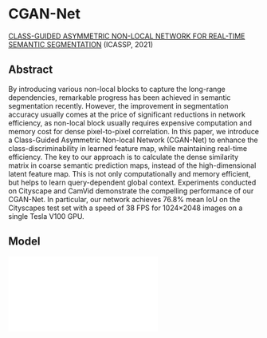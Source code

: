 # CGAN-Net 
[CLASS-GUIDED ASYMMETRIC NON-LOCAL NETWORK FOR REAL-TIME SEMANTIC SEGMENTATION](https://ieeexplore.ieee.org/abstract/document/9414957) (ICASSP, 2021)

## Abstract
By introducing various non-local blocks to capture the long-range dependencies, remarkable progress has been achieved in semantic segmentation recently. However, the improvement in segmentation accuracy usually comes at the price of significant reductions in network efficiency, as non-local block usually requires expensive computation and memory cost for dense pixel-to-pixel correlation. In this paper, we introduce a Class-Guided Asymmetric Non-local Network (CGAN-Net) to enhance the class-discriminability in learned feature map, while maintaining real-time efficiency. The key to our approach is to calculate the dense similarity matrix in coarse semantic prediction maps, instead of the high-dimensional latent feature map. This is not only computationally and memory efficient, but helps to learn query-dependent global context. Experiments conducted on Cityscape and CamVid demonstrate the compelling performance of our CGAN-Net. In particular, our network achieves 76.8% mean IoU on the Cityscapes test set with a speed of 38 FPS for 1024×2048 images on a single Tesla V100 GPU.

## Model
![Fig2.pdf](imgs/Fig2.pdf)



